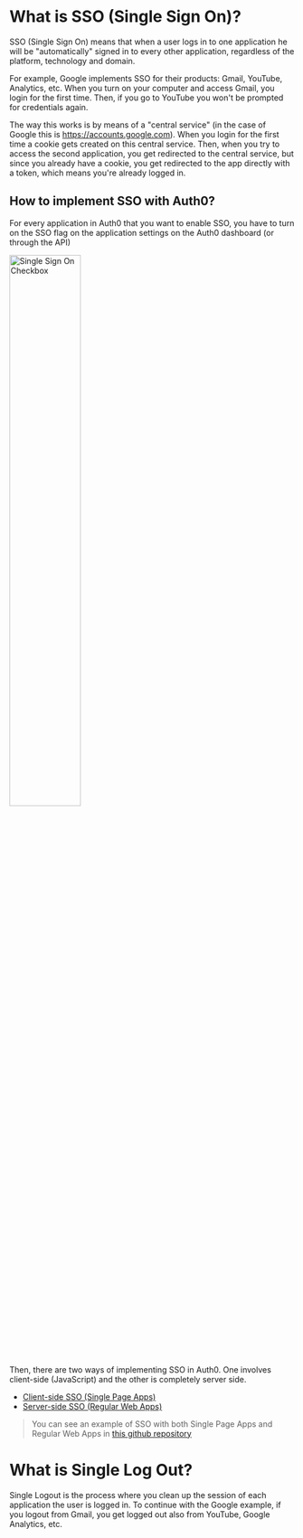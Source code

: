 # What is SSO (Single Sign On)?

SSO (Single Sign On) means that when a user logs in to one application he will be "automatically" signed in to every other application, regardless of the platform, technology and domain.

For example, Google implements SSO for their products: Gmail, YouTube, Analytics, etc. When you turn on your computer and access Gmail, you login for the first time. Then, if you go to YouTube you won't be prompted for credentials again.

The way this works is by means of a "central service" (in the case of Google this is https://accounts.google.com). When you login for the first time a cookie gets created on this central service. Then, when you try to access the second application, you get redirected to the central service, but since you already have a cookie, you get redirected to the app directly with a token, which means you're already logged in.

## How to implement SSO with Auth0?

For every application in Auth0 that you want to enable SSO, you have to turn on the SSO flag on the application settings on the Auth0 dashboard (or through the API)

<img src="https://cdn.auth0.com/docs/sso-checkbox.png" alt="Single Sign On Checkbox" style="width: 50%">

Then, there are two ways of implementing SSO in Auth0. One involves client-side (JavaScript) and the other is completely server side.

* [Client-side SSO (Single Page Apps)](/sso/single-page-apps-sso)
* [Server-side SSO (Regular Web Apps)](/sso/regular-web-apps-sso)

> You can see an example of SSO with both Single Page Apps and Regular Web Apps in [this github repository](https://github.com/auth0/auth0-sso-sample)


# What is Single Log Out?

Single Logout is the process where you clean up the session of each application the user is logged in. To continue with the Google example, if you logout from Gmail, you get logged out also from YouTube, Google Analytics, etc.
